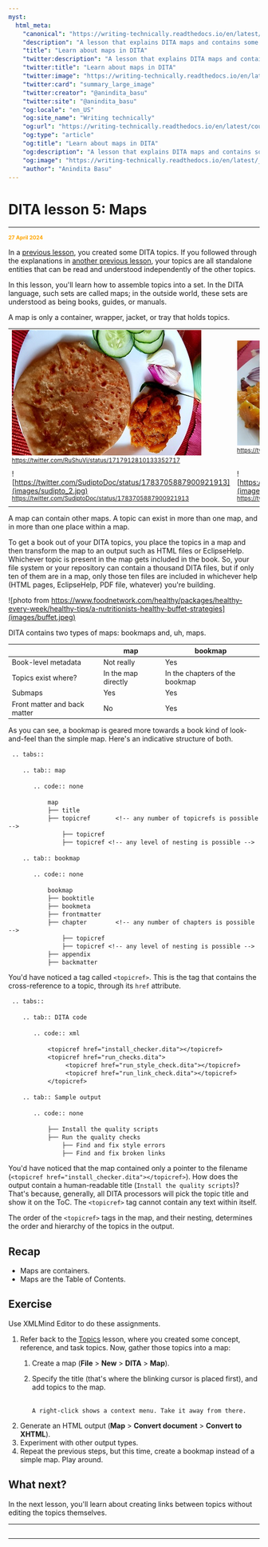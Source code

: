 ```yaml
---
myst:
  html_meta:
    "canonical": "https://writing-technically.readthedocs.io/en/latest/courses-dita-authoring-maps.html"
    "description": "A lesson that explains DITA maps and contains some exercises"
    "title": "Learn about maps in DITA"
    "twitter:description": "A lesson that explains DITA maps and contains some exercises"
    "twitter:title": "Learn about maps in DITA"
    "twitter:image": "https://writing-technically.readthedocs.io/en/latest/_static/wordcloud.jpg"
    "twitter:card": "summary_large_image"
    "twitter:creator": "@anindita_basu"
    "twitter:site": "@anindita_basu"
    "og:locale": "en_US"
    "og:site_name": "Writing technically"
    "og:url": "https://writing-technically.readthedocs.io/en/latest/courses-dita-authoring-maps.html"
    "og:type": "article"
    "og:title": "Learn about maps in DITA"
    "og:description": "A lesson that explains DITA maps and contains some exercises"
    "og:image": "https://writing-technically.readthedocs.io/en/latest/_static/wordcloud.jpg"
    "author": "Anindita Basu"
---
```


# DITA lesson 5: Maps

<hr/>
<p style="font-weight:bold;font-size:75%;color:orange">27 April 2024</p>

In a [previous lesson](courses-dita-authoring-topics.md), you created some DITA topics. If you followed through the explanations in [another previous lesson](courses-dita-authoring-infotype.md), your topics are all standalone entities that can be read and understood independently of the other topics.

In this lesson, you'll learn how to assemble topics into a set. In the DITA language, such sets are called maps; in the outside world, these sets are understood as being books, guides, or manuals.

A map is only a container, wrapper, jacket, or tray that holds topics.

|                                                                                                                                                              |                                                                                                                                                              |
|--------------------------------------------------------------------------------------------------------------------------------------------------------------|--------------------------------------------------------------------------------------------------------------------------------------------------------------|
| ![khatta meetha kaddu and chaney ki daal ka paratha](images/ruchi_1.jpg) <br/><sup>https://twitter.com/RuShuVi/status/1717912810133352717</sup>              | ![besan missi, muskat pumpkin, and boondi raita](images/ruchi_2.jpg)<br/><sup>https://twitter.com/RuShuVi/status/1459271182109270023                         |
| ![https://twitter.com/SudiptoDoc/status/1783705887900921913](images/sudipto_2.jpg) <br/><sup>https://twitter.com/SudiptoDoc/status/1783705887900921913</sup> | ![https://twitter.com/SudiptoDoc/status/1783705887900921913](images/sudipto_1.jpg) <br/><sup>https://twitter.com/SudiptoDoc/status/1783705887900921913</sup> |

 A map can contain other maps. A topic can exist in more than one map, and in more than one place within a map.

To get a book out of your DITA topics, you place the topics in a map and then transform the map to an output such as HTML files or EclipseHelp. Whichever topic is present in the map gets included in the book. So, your file system or your repository can contain a thousand DITA files, but if only ten of them are in a map, only those ten files are included in whichever help (HTML pages, EclipseHelp, PDF file, whatever) you're building.

![photo from https://www.foodnetwork.com/healthy/packages/healthy-every-week/healthy-tips/a-nutritionists-healthy-buffet-strategies](images/buffet.jpeg)

DITA contains two types of maps: bookmaps and, uh, maps.

|  | map | bookmap |
|--|-----------|------|
| Book-level metadata | Not really  | Yes |
| Topics exist where? | In the map directly  | In the chapters of the bookmap  |
| Submaps | Yes | Yes  |
| Front matter and back matter | No | Yes |

As you can see, a bookmap is geared more towards a book kind of look-and-feel than the simple map. Here's an indicative structure of both.

````{eval-rst}
 .. tabs::

    .. tab:: map
     
       .. code:: none
                
           map
           ├── title
           ├── topicref       <!-- any number of topicrefs is possible -->
               ├── topicref
               ├── topicref	<!-- any level of nesting is possible -->

    .. tab:: bookmap
     
       .. code:: none
        
           bookmap
           ├── booktitle
           ├── bookmeta
           ├── frontmatter
           ├── chapter        <!-- any number of chapters is possible -->
               ├── topicref
               ├── topicref	<!-- any level of nesting is possible -->
           ├── appendix
           ├── backmatter

````

You'd have noticed a tag called `<topicref>`. This is the tag that contains the cross-reference to a topic, through its `href` attribute.

````{eval-rst}
 .. tabs::

    .. tab:: DITA code
     
       .. code:: xml
                
           <topicref href="install_checker.dita"></topicref>
           <topicref href="run_checks.dita">
                <topicref href="run_style_check.dita"></topicref>
                <topicref href="run_link_check.dita"></topicref>
           </topicref>

    .. tab:: Sample output
     
       .. code:: none
        
           ├── Install the quality scripts
           ├── Run the quality checks           
               ├── Find and fix style errors
               ├── Find and fix broken links

````

You'd have noticed that the map contained only a pointer to the filename (`<topicref href="install_checker.dita"></topicref>`). How does the output contain a human-readable title (`Install the quality scripts`)? That's because, generally, all DITA processors will pick the topic title and show it on the ToC. The `<topicref>` tag cannot contain any text within itself.

The order of the `<topicref>` tags in the map, and their nesting, determines the order and hierarchy of the topics in the output.

## Recap

-  Maps are containers.
-  Maps are the Table of Contents.

##  Exercise

Use XMLMind Editor to do these assignments.

1.  Refer back to the [Topics](courses-dita-authoring-topics.md) lesson, where you created some concept, reference, and task topics. Now, gather those topics into a map:
    1.  Create a map (**File** > **New** > **DITA** > **Map**).
    2.  Specify the title (that's where the blinking cursor is placed first), and add topics to the map.

        ```{admonition} Tip
            
        A right-click shows a context menu. Take it away from there.
        
        ```
1.  Generate an HTML output (**Map** > **Convert document** > **Convert to XHTML**).
1.  Experiment with other output types.
1.  Repeat the previous steps, but this time, create a bookmap instead of a simple map. Play around.

## What next?

In the next lesson, you'll learn about creating links between topics without editing the topics themselves.

<hr/>

```{include} courses-dita-authoring-toc.md
```
   
<hr/>

